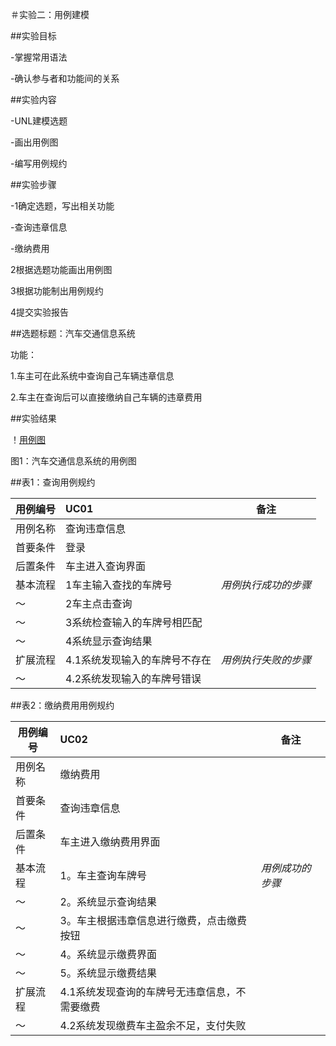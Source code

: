 ＃实验二：用例建模


##实验目标

-掌握常用语法

-确认参与者和功能间的关系


##实验内容

-UNL建模选题

-画出用例图

-编写用例规约


##实验步骤

-1确定选题，写出相关功能

-查询违章信息

-缴纳费用

2根据选题功能画出用例图

3根据功能制出用例规约

4提交实验报告


##选题标题：汽车交通信息系统

功能：

1.车主可在此系统中查询自己车辆违章信息

2.车主在查询后可以直接缴纳自己车辆的违章费用


##实验结果


！[用例图](./lab2_UseCaseDiagram.jpg)

图1：汽车交通信息系统的用例图


##表1：查询用例规约


用例编号  | UC01 | 备注  
-|:-|-  
用例名称| 查询违章信息| 
首要条件| 登录|
后置条件| 车主进入查询界面|  
基本流程| 1车主输入查找的车牌号| *用例执行成功的步骤*
〜| 2车主点击查询|
〜| 3系统检查输入的车牌号相匹配|  
〜| 4系统显示查询结果|
扩展流程| 4.1系统发现输入的车牌号不存在| *用例执行失败的步骤*
〜| 4.2系统发现输入的车牌号错误|



##表2：缴纳费用用例规约


用例编号  | UC02 | 备注  
-|:-|-  
用例名称| 缴纳费用 |   
首要条件| 查询违章信息 |  
后置条件| 车主进入缴纳费用界面 |   
基本流程| 1。车主查询车牌号| *用例成功的步骤*    
〜| 2。系统显示查询结果|
〜| 3。车主根据违章信息进行缴费，点击缴费按钮|    
〜| 4。系统显示缴费界面 |
〜| 5。系统显示缴费结果|
扩展流程| 4.1系统发现查询的车牌号无违章信息，不需要缴费 |    
〜| 4.2系统发现缴费车主盈余不足，支付失败 |  
